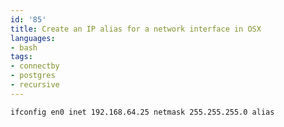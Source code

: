 ```yaml
---
id: '85'
title: Create an IP alias for a network interface in OSX
languages:
- bash
tags:
- connectby
- postgres
- recursive
---
```


```bash
ifconfig en0 inet 192.168.64.25 netmask 255.255.255.0 alias
```
    

